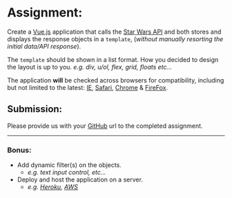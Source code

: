 # Assignment:
Create a [Vue.js](https://vuejs.org/) application that calls the [Star Wars API](https://swapi.co/) and both stores and displays the response objects in a `template`, (_without manually resorting the initial data/API response_).

The `template` should be shown in a list format. How you decided to design the layout is up to you. 
_e.g. div, u/ol, flex, grid, floats etc…_

The application __will__ be checked across browsers for compatibility, including but not limited to the latest: [IE](https://www.microsoft.com/en-us/download/internet-explorer.aspx), [Safari](https://support.apple.com/downloads/safari), [Chrome](https://www.google.com/chrome/) & [FireFox](https://www.mozilla.org/en-US/firefox/new/).

## Submission:
Please provide us with your [GitHub](https://www.github.com) url to the completed assignment.
___
### Bonus:
* Add dynamic filter(s) on the objects.
  * _e.g. text input control, etc..._
* Deploy and host the application on a server.
  * _e.g. [Heroku](https://www.heroku.com/), [AWS](https://aws.amazon.com/)_
